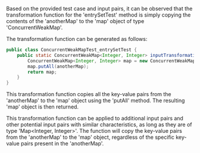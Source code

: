 Based on the provided test case and input pairs, it can be observed that the transformation function for the 'entrySetTest' method is simply copying the contents of the 'anotherMap' to the 'map' object of type 'ConcurrentWeakMap'.

The transformation function can be generated as follows:

```java
public class ConcurrentWeakMapTest_entrySetTest {
    public static ConcurrentWeakMap<Integer, Integer> inputTransformation_entrySetTest(Map<Integer, Integer> anotherMap)  {
        ConcurrentWeakMap<Integer, Integer> map = new ConcurrentWeakMap<>();
        map.putAll(anotherMap);
        return map;
    }
}
```

This transformation function copies all the key-value pairs from the 'anotherMap' to the 'map' object using the 'putAll' method. The resulting 'map' object is then returned.

This transformation function can be applied to additional input pairs and other potential input pairs with similar characteristics, as long as they are of type 'Map<Integer, Integer>'. The function will copy the key-value pairs from the 'anotherMap' to the 'map' object, regardless of the specific key-value pairs present in the 'anotherMap'.